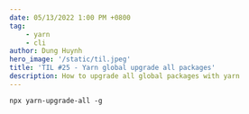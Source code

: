 ```yaml
---
date: 05/13/2022 1:00 PM +0800
tag:
    - yarn
    - cli
author: Dung Huynh
hero_image: '/static/til.jpeg'
title: 'TIL #25 - Yarn global upgrade all packages'
description: How to upgrade all global packages with yarn
---
```


    npx yarn-upgrade-all -g
